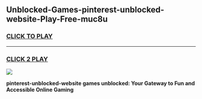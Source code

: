 
## Unblocked-Games-pinterest-unblocked-website-Play-Free-muc8u
<h3>
<a href="https://premium76.site?title=pinterest-unblocked-website&ref=20M">CLICK TO PLAY</a></h3>
<hr>

<h3>
<a href="https://premium76.site?title=pinterest-unblocked-website&ref=20M">CLICK 2 PLAY</a>
  
</h3>

<a href="https://premium76.site?title=pinterest-unblocked-website&ref=19M"><img src="https://clearcache.store/games.png"></a>


**pinterest-unblocked-website games unblocked: Your Gateway to Fun and Accessible Online Gaming**
